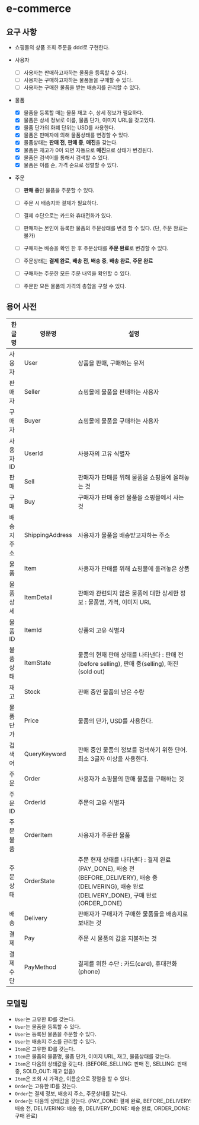 # e-commerce


## 요구 사항

- 쇼핑몰의 상품 조회 주문을 ddd로 구현한다.

- 사용자
    - [ ] 사용자는 판매하고자하는 물품을 등록할 수 있다.
    - [ ] 사용자는 구매하고자하는 물품들을 구매할 수 있다.
    - [ ] 사용자는 구매한 물품을 받는 배송지를 관리할 수 있다.
- 물품
    - [X] 물품을 등록할 때는 물품 재고 수, 상세 정보가 필요하다.
    - [X] 물품은 상세 정보로 이름, 물품 단가, 이미지 URL을 갖고있다.
    - [X] 물품 단가의 화폐 단위는 USD를 사용한다.
    - [X] 물품은 판매자에 의해 물품상태를 변경할 수 있다.
    - [X] 물품상태는 **판매 전**, **판매 중**, **매진**을 갖는다.
    - [X] 물품은 재고가 0이 되면 자동으로 **매진**으로 상태가 변경된다.
    - [X] 물품은 검색어를 통해서 검색할 수 있다.
    - [X] 물품은 이름 순, 가격 순으로 정렬할 수 있다.
- 주문
    - [ ] **판매 중**인 물품을 주문할 수 있다.
    - [ ] 주문 시 배송지와 결제가 필요하다.
    - [ ] 결제 수단으로는 카드와 휴대전화가 있다.
    - [ ] 판매자는 본인이 등록한 물품의 주문상태를 변경 할 수 있다. (단, 주문 완료는 불가)
    - [ ] 구매자는 배송을 확인 한 후 주문상태를 **주문 완료**로 변경할 수 있다.
    - [ ] 주문상태는 **결제 완료**, **배송 전**, **배송 중**, **배송 완료**, **주문 완료**
    - [ ] 구매자는 주문한 모든 주문 내역을 확인할 수 있다. 
    - [ ] 주문한 모든 물품의 가격의 총합을 구할 수 있다.


## 용어 사전

| 한글명 | 영문명 | 설명  |
| --- | --- | --- |
| 사용자 | User | 상품을 판매, 구매하는 유저 |
| 판매자 | Seller | 쇼핑몰에 물품을 판매하는 사용자 |
| 구매자 | Buyer | 쇼핑몰에 물품을 구매하는 사용자 |
| 사용자 ID | UserId | 사용자의 고유 식별자 |
| 판매 | Sell | 판매자가 판매를 위해 물품을 쇼핑몰에 올려놓는 것 |
| 구매 | Buy | 구매자가 판매 중인 물품을 쇼핑몰에서 사는 것 |
| 배송지 주소 | ShippingAddress | 사용자가 물품을 배송받고자하는 주소 |
| 물품 | Item | 사용자가 판매를 위해 쇼핑몰에 올려놓은 상품 |
| 물품 상세 | ItemDetail | 판매와 관련되지 않은 물품에 대한 상세한 정보 : 물품명, 가격, 이미지 URL |
| 물품 ID | ItemId | 상품의 고유 식별자 |
| 물품 상태 | ItemState | 물품의 현재 판매 상태를 나타낸다 : 판매 전(before selling), 판매 중(selling), 매진(sold out) |
| 재고 | Stock | 판매 중인 물품의 남은 수량 |
| 물품 단가 | Price | 물품의 단가, USD를 사용한다. |
| 검색어 | QueryKeyword | 판매 중인 물품의 정보를 검색하기 위한 단어. 최소 3글자 이상을 사용한다. |
| 주문 | Order | 사용자가 쇼핑몰의 판매 물품을 구매하는 것 |
| 주문 ID | OrderId | 주문의 고유 식별자 |
| 주문 물품 | OrderItem | 사용자가 주문한 물품 |
| 주문 상태 | OrderState | 주문 현재 상태를 나타낸다 : 결제 완료(PAY_DONE), 배송 전(BEFORE_DELIVERY), 배송 중(DELIVERING), 배송 완료(DELIVERY_DONE), 구매 완료(ORDER_DONE) |
| 배송 | Delivery | 판매자가 구매자가 구매한 물품들을 배송지로 보내는 것 |
| 결제 | Pay | 주문 시 물품의 값을 지불하는 것 |
| 결제 수단 | PayMethod | 결제를 위한 수단 : 카드(card), 휴대전화(phone) |


## 모델링
- `User`는 고유한 ID를 갖는다.
- `User`는 물품을 등록할 수 있다.
- `User`는 등록된 물품을 주문할 수 있다.
- `User`는 배송지 주소를 관리할 수 있다.
- `Item`은 고유한 ID를 갖는다.
- `Item`은 물품의 물품명, 물품 단가, 이미지 URL, 재고, 물품상태를 갖는다.
- `Item`은 다음의 상태값을 갖는다. (BEFORE_SELLING: 판매 전, SELLING: 판매 중, SOLD_OUT: 재고 없음)
- `Item`은 조회 시 가격순, 이름순으로 정렬을 할 수 있다.
- `Order`는 고유한 ID를 갖는다.
- `Order`는 결제 정보, 배송지 주소, 주문상태를 갖는다.
- `Order`는 다음의 상태값을 갖는다. (PAY_DONE: 결제 완료, BEFORE_DELIVERY: 배송 전, DELIVERING: 배송 중, DELIVERY_DONE: 배송 완료, ORDER_DONE: 구매 완료)
